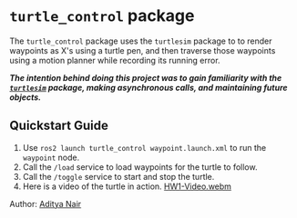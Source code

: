 # `turtle_control` package
The `turtle_control` package uses the `turtlesim` package to to render waypoints as X's using a turtle pen, and then traverse those waypoints using a motion planner while recording its running error.

***The intention behind doing this project was to gain familiarity with the [`turtlesim`](https://wiki.ros.org/turtlesim) package, making asynchronous calls, and maintaining future objects.***

## Quickstart Guide
1. Use `ros2 launch turtle_control waypoint.launch.xml` to run the `waypoint` node.
2. Call the `/load` service to load waypoints for the turtle to follow.
3. Call the `/toggle` service to start and stop the turtle.
4. Here is a video of the turtle in action.
[HW1-Video.webm](https://github.com/ME495-EmbeddedSystems/homework1-GogiPuttar/assets/59332714/a06e8d02-6e67-442f-90f8-173628ffdefe)

Author: [Aditya Nair](https://github.com/GogiPuttar)
